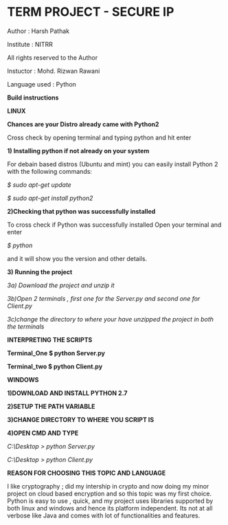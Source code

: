 # TERM PROJECT  - SECURE IP 
Author : Harsh Pathak

Institute : NITRR 

All rights reserved to the Author

Instuctor : Mohd. Rizwan Rawani

Language used : Python 

**Build instructions** 

**LINUX** 

**Chances are your Distro already came with Python2**

Cross check by opening terminal and typing python and hit enter 

**1) Installing python if not already on your system** 

For debain based distros (Ubuntu and mint) you can easily install Python 2 with the following commands:


*$ sudo apt-get update*


*$ sudo apt-get install python2*


**2)Checking that python  was successfully installed** 


To cross check if Python  was successfully installed Open your terminal and enter 

*$ python*       

and it will show you the version and other details.

**3) Running the project**
   
*3a) Download the project and unzip it* 

*3b)Open 2 terminals , first one for the Server.py and second one for Client.py*

*3c)change the directory to where your have  unzipped the project in both the terminals*
 
 **INTERPRETING THE SCRIPTS**
 
 **Terminal_One $ python Server.py**
      
 **Terminal_two $ python Client.py**

**WINDOWS** 

**1)DOWNLOAD AND INSTALL PYTHON 2.7**

**2)SETUP THE PATH VARIABLE**

**3)CHANGE DIRECTORY TO WHERE YOU SCRIPT IS**

**4)OPEN CMD AND TYPE**

*C:\Desktop > python Server.py*

*C:\Desktop > python Client.py*


**REASON FOR CHOOSING THIS TOPIC AND LANGUAGE**

I like cryptography ; did my intership in crypto and now doing my minor project on cloud based encryption and so this topic was my first choice.
Python is easy to use , quick, and my project uses libraries supported by both linux and windows and hence its platform independent. Its not at all verbose like Java and comes with lot of functionalities and features. 
